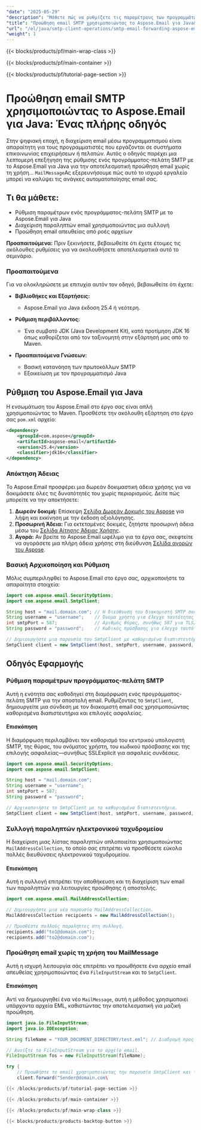 ```yaml
---
"date": "2025-05-29"
"description": "Μάθετε πώς να ρυθμίζετε τις παραμέτρους των προγραμμάτων-πελατών SMTP με το Aspose.Email για Java και να προωθείτε αποτελεσματικά τα email. Ιδανικό για προγραμματιστές σε εταιρικές εφαρμογές."
"title": "Προώθηση email SMTP χρησιμοποιώντας το Aspose.Email για Java&#58; Ένας πλήρης οδηγός"
"url": "/el/java/smtp-client-operations/smtp-email-forwarding-aspose-email-java/"
"weight": 1
---
```


{{< blocks/products/pf/main-wrap-class >}}

{{< blocks/products/pf/main-container >}}

{{< blocks/products/pf/tutorial-page-section >}}
# Προώθηση email SMTP χρησιμοποιώντας το Aspose.Email για Java: Ένας πλήρης οδηγός

Στην ψηφιακή εποχή, η διαχείριση email μέσω προγραμματισμού είναι απαραίτητη για τους προγραμματιστές που εργάζονται σε συστήματα επικοινωνίας επιχειρήσεων ή πελατών. Αυτός ο οδηγός παρέχει μια λεπτομερή επεξήγηση της ρύθμισης ενός προγράμματος-πελάτη SMTP με το Aspose.Email για Java για την αποτελεσματική προώθηση email χωρίς τη χρήση... `MailMessage`Ας εξερευνήσουμε πώς αυτό το ισχυρό εργαλείο μπορεί να καλύψει τις ανάγκες αυτοματοποίησης email σας.

## Τι θα μάθετε:
- Ρύθμιση παραμέτρων ενός προγράμματος-πελάτη SMTP με το Aspose.Email για Java
- Διαχείριση παραληπτών email χρησιμοποιώντας μια συλλογή
- Προώθηση email απευθείας από ροές αρχείων

**Προαπαιτούμενα:** Πριν ξεκινήσετε, βεβαιωθείτε ότι έχετε έτοιμες τις ακόλουθες ρυθμίσεις για να ακολουθήσετε αποτελεσματικά αυτό το σεμινάριο.

### Προαπαιτούμενα
Για να ολοκληρώσετε με επιτυχία αυτόν τον οδηγό, βεβαιωθείτε ότι έχετε:

- **Βιβλιοθήκες και Εξαρτήσεις:**
  - Aspose.Email για Java έκδοση 25.4 ή νεότερη.
  
- **Ρύθμιση περιβάλλοντος:**
  - Ένα συμβατό JDK (Java Development Kit), κατά προτίμηση JDK 16 όπως καθορίζεται από τον ταξινομητή στην εξάρτησή μας από το Maven.
- **Προαπαιτούμενα Γνώσεων:**
  - Βασική κατανόηση των πρωτοκόλλων SMTP
  - Εξοικείωση με τον προγραμματισμό Java

## Ρύθμιση του Aspose.Email για Java

Η ενσωμάτωση του Aspose.Email στο έργο σας είναι απλή χρησιμοποιώντας το Maven. Προσθέστε την ακόλουθη εξάρτηση στο έργο σας `pom.xml` αρχείο:

```xml
<dependency>
    <groupId>com.aspose</groupId>
    <artifactId>aspose-email</artifactId>
    <version>25.4</version>
    <classifier>jdk16</classifier>
</dependency>
```

### Απόκτηση Άδειας
Το Aspose.Email προσφέρει μια δωρεάν δοκιμαστική άδεια χρήσης για να δοκιμάσετε όλες τις δυνατότητές του χωρίς περιορισμούς. Δείτε πώς μπορείτε να την αποκτήσετε:

1. **Δωρεάν δοκιμή:** Επίσκεψη [Σελίδα Δωρεάν Δοκιμής του Aspose](https://releases.aspose.com/email/java/) για λήψη και εκκίνηση με την έκδοση αξιολόγησης.
2. **Προσωρινή Άδεια:** Για εκτεταμένες δοκιμές, ζητήστε προσωρινή άδεια μέσω του [Σελίδα Αίτησης Άδειας Χρήσης](https://purchase.aspose.com/temporary-license/).
3. **Αγορά:** Αν βρείτε το Aspose.Email ωφέλιμο για τα έργα σας, σκεφτείτε να αγοράσετε μια πλήρη άδεια χρήσης στη διεύθυνση [Σελίδα αγορών του Aspose](https://purchase.aspose.com/buy).

### Βασική Αρχικοποίηση και Ρύθμιση

Μόλις συμπεριληφθεί το Aspose.Email στο έργο σας, αρχικοποιήστε τα απαραίτητα στοιχεία:

```java
import com.aspose.email.SecurityOptions;
import com.aspose.email.SmtpClient;

String host = "mail.domain.com"; // Η διεύθυνση του διακομιστή SMTP σας
String username = "username";    // Όνομα χρήστη για έλεγχο ταυτότητας
int smtpPort = 587;              // Αριθμός θύρας, συνήθως 587 για TLS/STARTTLS
String password = "password";    // Κωδικός πρόσβασης για έλεγχο ταυτότητας

// Δημιουργήστε μια παρουσία του SmtpClient με καθορισμένα διαπιστευτήρια.
SmtpClient client = new SmtpClient(host, smtpPort, username, password, SecurityOptions.SSLExplicit);
```

## Οδηγός Εφαρμογής

### Ρύθμιση παραμέτρων προγράμματος-πελάτη SMTP
Αυτή η ενότητα σας καθοδηγεί στη διαμόρφωση ενός προγράμματος-πελάτη SMTP για την αποστολή email. Ρυθμίζοντας το `SmtpClient`, δημιουργείτε μια σύνδεση με τον διακομιστή email σας χρησιμοποιώντας καθορισμένα διαπιστευτήρια και επιλογές ασφαλείας.

#### Επισκόπηση
Η διαμόρφωση περιλαμβάνει τον καθορισμό του κεντρικού υπολογιστή SMTP, της θύρας, του ονόματος χρήστη, του κωδικού πρόσβασης και της επιλογής ασφαλείας—συνήθως SSLExplicit για ασφαλείς συνδέσεις.

```java
import com.aspose.email.SecurityOptions;
import com.aspose.email.SmtpClient;

String host = "mail.domain.com";
String username = "username";
int smtpPort = 587;
String password = "password";

// Αρχικοποιήστε το SmtpClient με τα καθορισμένα διαπιστευτήρια.
SmtpClient client = new SmtpClient(host, smtpPort, username, password, SecurityOptions.SSLExplicit);
```

### Συλλογή παραληπτών ηλεκτρονικού ταχυδρομείου
Η διαχείριση μιας λίστας παραληπτών απλοποιείται χρησιμοποιώντας `MailAddressCollection`, το οποίο σας επιτρέπει να προσθέσετε εύκολα πολλές διευθύνσεις ηλεκτρονικού ταχυδρομείου.

#### Επισκόπηση
Αυτή η συλλογή επιτρέπει την αποθήκευση και τη διαχείριση των email των παραληπτών για λειτουργίες προώθησης ή αποστολής.

```java
import com.aspose.email.MailAddressCollection;

// Δημιουργήστε μια νέα παρουσία MailAddressCollection.
MailAddressCollection recipients = new MailAddressCollection();

// Προσθέστε πολλούς παραλήπτες στη συλλογή.
recipients.add("to1@domain.com");
recipients.add("to2@domain.com");
```

### Προώθηση email χωρίς τη χρήση του MailMessage
Αυτή η ισχυρή λειτουργία σάς επιτρέπει να προωθήσετε ένα αρχείο email απευθείας χρησιμοποιώντας ένα `FileInputStream` και το `SmtpClient`.

#### Επισκόπηση
Αντί να δημιουργηθεί ένα νέο `MailMessage`, αυτή η μέθοδος χρησιμοποιεί υπάρχοντα αρχεία EML, καθιστώντας την αποτελεσματική για μαζική προώθηση.

```java
import java.io.FileInputStream;
import java.io.IOException;

String fileName = "YOUR_DOCUMENT_DIRECTORY/test.eml"; // Διαδρομή προς το αρχείο EML σας

// Ανοίξτε το FileInputStream για το αρχείο email.
FileInputStream fos = new FileInputStream(fileName);

try {
    // Προωθήστε το email χρησιμοποιώντας την παρουσία SmtpClient και τη συλλογή παραληπτών.
    client.forward("Sender@domain.com\

{{< /blocks/products/pf/tutorial-page-section >}}

{{< /blocks/products/pf/main-container >}}

{{< /blocks/products/pf/main-wrap-class >}}

{{< blocks/products/products-backtop-button >}}